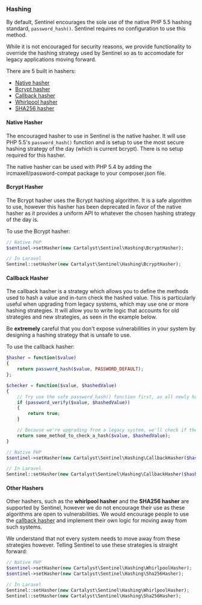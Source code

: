 ### Hashing

By default, Sentinel encourages the sole use of the native PHP 5.5 hashing standard, `password_hash()`. Sentinel requires no configuration to use this method.

While it is not encouraged for security reasons, we provide functionality to override the hashing strategy used by Sentinel so as to accomodate for legacy applications moving forward.

There are 5 built in hashers:

- [Native hasher](#native-hasher)
- [Bcrypt hasher](#bcrypt-hasher)
- [Callback hasher](#callback-hasher)
- [Whirlpool hasher](#other-hashers)
- [SHA256 hasher](#other-hashers)

<div name="native-hasher" data-unique="native-hasher"></div>

#### Native Hasher

The encouraged hasher to use in Sentinel is the native hasher. It will use PHP 5.5's `password_hash()` function and is setup to use the most secure hashing strategy of the day (which is current bcrypt). There is no setup required for this hasher.

The native hasher can be used with PHP 5.4 by adding the ircmaxell/password-compat package to your composer.json file.

<div name="bcrypt-hasher" data-unique="bcrypt-hasher"></div>

#### Bcrypt Hasher

The Bcrypt hasher uses the Bcrypt hashing algorithm. It is a safe algorithm to use, however this hasher has been deprecated in favor of the native hasher as it provides a uniform API to whatever the chosen hashing strategy of the day is.

To use the Bcrypt hasher:

```php
// Native PHP
$sentinel->setHasher(new Cartalyst\Sentinel\Hashing\BcryptHasher);

// In Laravel
Sentinel::setHasher(new Cartalyst\Sentinel\Hashing\BcryptHasher);
```

<div name="callback-hasher" data-unique="callback-hasher"></div>

#### Callback Hasher

The callback hasher is a strategy which allows you to define the methods used to hash a value and in-turn check the hashed value. This is particularly useful when upgrading from legacy systems, which may use one or more hashing strategies. It will allow you to write logic that accounts for old strategies and new strategies, as seen in the example below.

Be **extremely** careful that you don't expose vulnerabilities in your system by designing a hashing strategy that is unsafe to use.

To use the callback hasher:

```php
$hasher = function($value)
{
	return password_hash($value, PASSWORD_DEFAULT);
};

$checker = function($value, $hashedValue)
{
	// Try use the safe password_hash() function first, as all newly hashed passwords will use this
	if (password_verify($value, $hashedValue))
	{
		return true;
	}

	// Because we're upgrading from a legacy system, we'll check if the hash is an old one and therefore allow us to log the person in anyway
	return some_method_to_check_a_hash($value, $hashedValue);
}

// Native PHP
$sentinel->setHasher(new Cartalyst\Sentinel\Hashing\CallbackHasher($hasher, $checker));

// In Laravel
Sentinel::setHasher(new Cartalyst\Sentinel\Hashing\CallbackHasher($hasher, $checker));
```

<div name="other-hashers" data-unique="other-hashers"></div>

#### Other Hashers

Other hashers, such as the **whirlpool hasher** and the **SHA256 hasher** are supported by Sentinel, however we do not encourage their use as these algorithms are open to vulnerabilities. We would encourage people to use the [callback hasher](#callback-hasher) and implement their own logic for moving away from such systems.

We understand that not every system needs to move away from these strategies however. Telling Sentinel to use these strategies is straight forward:

```php
// Native PHP
$sentinel->setHasher(new Cartalyst\Sentinel\Hashing\WhirlpoolHasher);
$sentinel->setHasher(new Cartalyst\Sentinel\Hashing\Sha256Hasher);

// In Laravel
Sentinel::setHasher(new Cartalyst\Sentinel\Hashing\WhirlpoolHasher);
Sentinel::setHasher(new Cartalyst\Sentinel\Hashing\Sha256Hasher);
```
